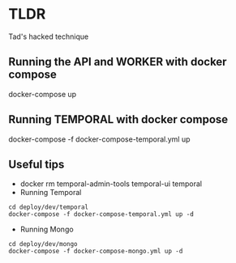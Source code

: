 # TLDR

Tad's hacked technique

## Running the API and WORKER with docker compose

docker-compose up

## Running TEMPORAL with docker compose

docker-compose -f docker-compose-temporal.yml up

## Useful tips

- docker rm temporal-admin-tools temporal-ui temporal
- Running Temporal
```
cd deploy/dev/temporal
docker-compose -f docker-compose-temporal.yml up -d
```
- Running Mongo
```
cd deploy/dev/mongo
docker-compose -f docker-compose-mongo.yml up -d
```